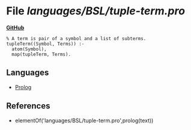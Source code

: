 # File _languages/BSL/tuple-term.pro_
**[GitHub](https://github.com/softlang/yas/blob/master/languages/BSL/tuple-term.pro)**
```
% A term is pair of a symbol and a list of subterms.
tupleTerm((Symbol, Terms)) :-
  atom(Symbol),
  map(tupleTerm, Terms).
```

## Languages
* [Prolog](../languages/Prolog.md)

## References
* elementOf('languages/BSL/tuple-term.pro',prolog(text))
